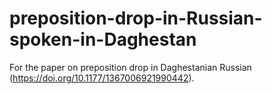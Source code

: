 # preposition-drop-in-Russian-spoken-in-Daghestan
For the paper on preposition drop in Daghestanian Russian (https://doi.org/10.1177/1367006921990442).
